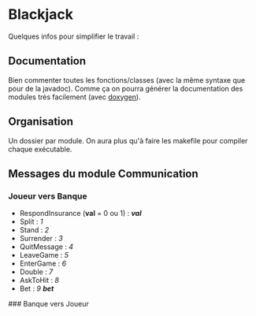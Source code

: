 # Blackjack

Quelques infos pour simplifier le travail :

## Documentation

Bien commenter toutes les fonctions/classes (avec la même syntaxe que pour de la javadoc). Comme ça on pourra générer la documentation des modules très facilement (avec [doxygen](http://www.stack.nl/~dimitri/doxygen/)).

## Organisation

Un dossier par module. On aura plus qu'à faire les makefile pour compiler chaque exécutable.

## Messages du module Communication

### Joueur vers Banque
- RespondInsurance (**val** = 0 ou 1) : ***val***
- Split : *1*
- Stand : *2*
- Surrender : *3*
- QuitMessage : *4*
- LeaveGame : *5*
- EnterGame : *6*
- Double : *7*
- AskToHit : *8*
- Bet : *9 **bet***

### Banque vers Joueur

